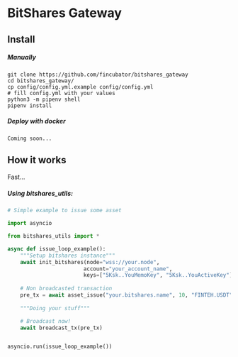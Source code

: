 # BitShares Gateway


## Install
##### Manually
```shell script
git clone https://github.com/fincubator/bitshares_gateway
cd bitshares_gateway/
cp config/config.yml.example config/config.yml
# fill config.yml with your values
python3 -m pipenv shell
pipenv install
```

##### Deploy with docker
```
Coming soon...
```
## How it works
Fast...


##### Using bitshares_utils:



```python
# Simple example to issue some asset

import asyncio

from bitshares_utils import *

async def issue_loop_example():
    """Setup bitshares instance"""
    await init_bitshares(node="wss://your.node",
                        account="your_account_name",
                        keys=["5Ksk..YouMemoKey", "5Ksk..YouActiveKey"],)
    
    # Non broadcasted transaction
    pre_tx = await asset_issue("your.bitshares.name", 10, "FINTEH.USDT")
    
    """Doing your stuff"""    

    # Broadcast now!
    await broadcast_tx(pre_tx)


asyncio.run(issue_loop_example())
```